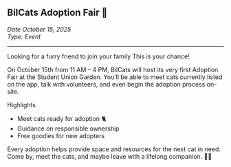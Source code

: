## BilCats Adoption Fair 🐾

*Date October 15, 2025*  
*Type: Event*

---

Looking for a furry friend to join your family This is your chance!  

On October 15th from 11 AM – 4 PM, BilCats will host its very first Adoption Fair at the Student Union Garden. You’ll be able to meet cats currently listed on the app, talk with volunteers, and even begin the adoption process on-site.  

Highlights  
- Meet cats ready for adoption 🐈  
- Guidance on responsible ownership  
- Free goodies for new adopters  

Every adoption helps provide space and resources for the next cat in need. Come by, meet the cats, and maybe leave with a lifelong companion. 🏡💛
